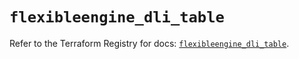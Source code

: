 # `flexibleengine_dli_table`

Refer to the Terraform Registry for docs: [`flexibleengine_dli_table`](https://registry.terraform.io/providers/flexibleenginecloud/flexibleengine/1.46.0/docs/resources/dli_table).
